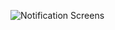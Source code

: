 ![Notification Screens](https://user-images.githubusercontent.com/53467308/190989667-09550dfb-a6c2-4ef7-aa14-96314d46f0ab.png)
